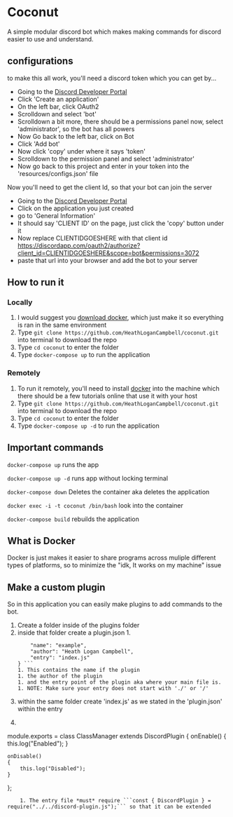 # Coconut
A simple modular discord bot which makes making commands for discord easier to use and understand.

## configurations
to make this all work, you'll need a discord token which you can get by...
* Going to the [Discord Developer Portal](https://discordapp.com/developers/applications/)
* Click 'Create an application'
* On the left bar, click OAuth2
* Scrolldown and select 'bot'
* Scrolldown a bit more, there should be a permissions panel now, select 'administrator', so the bot has all powers
* Now Go back to the left bar, click on Bot
* Click 'Add bot'
* Now click 'copy' under where it says 'token'
* Scrolldown to the permission panel and select 'administrator'
* Now go back to this project and enter in your token into the 'resources/configs.json' file

Now you'll need to get the client Id, so that your bot can join the server
* Going to the [Discord Developer Portal](https://discordapp.com/developers/applications/)
* Click on the application you just created 
* go to 'General Information'
* It should say 'CLIENT ID' on the page, just click the 'copy' button under it
* Now replace CLIENTIDGOESHERE with that client id https://discordapp.com/oauth2/authorize?client_id=CLIENTIDGOESHERE&scope=bot&permissions=3072
* paste that url into your browser and add the bot to your server


## How to run it

### Locally

1. I would suggest you [download docker](https://www.docker.com/get-started), which just make it so everything is ran in the same environment 
1. Type ```git clone https://github.com/HeathLoganCampbell/coconut.git``` into terminal to download the repo
1. Type ```cd coconut``` to enter the folder
1. Type ```docker-compose up``` to run the application

### Remotely

1. To run it remotely, you'll need to install [docker](https://www.docker.com/get-started) into the machine which there should be a few tutorials online that use it with your host
1. Type ```git clone https://github.com/HeathLoganCampbell/coconut.git``` into terminal to download the repo
1. Type ```cd coconut``` to enter the folder
1. Type ```docker-compose up -d``` to run the application

## Important commands

``` docker-compose up ```
runs the app

``` docker-compose up -d ```
runs app without locking terminal

``` docker-compose down ```
Deletes the container aka deletes the application

```docker exec -i -t coconut /bin/bash```
look into the container

```docker-compose build```
rebuilds the application 

## What is Docker
Docker is just makes it easier to share programs across muliple different types of platforms, so to minimize the "idk, It works on my machine" issue 

## Make a custom plugin
So in this application you can easily make plugins to add commands to the bot.

1. Create a folder inside of the plugins folder
1. inside that folder create a plugin.json
    1. 
    ```{
        "name": "example",
        "author": "Heath Logan Campbell",
        "entry": "index.js"
    } ```
    1. This contains the name if the plugin
    1. the author of the plugin
    1. and the entry point of the plugin aka where your main file is.
    1. NOTE: Make sure your entry does not start with './' or '/'
1.  within the same folder create 'index.js' as we stated in the 'plugin.json' within the entry
1.  ```const { DiscordPlugin } = require("../../discord-plugin.js");

module.exports = class ClassManager extends DiscordPlugin
{
	onEnable()
	{
		this.log("Enabled");
	}

	onDisable()
	{
		this.log("Disabled");
	}
};
```
    1. The entry file *must* require ```const { DiscordPlugin } = require("../../discord-plugin.js");``` so that it can be extended